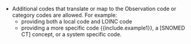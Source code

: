 - Additional codes that translate or map to the Observation code or category codes are allowed.  For example:
   -  providing both a local code and LOINC code
   -  providing a more specific code {{include.example1}}, a [SNOMED CT] concept, or a system specific code.